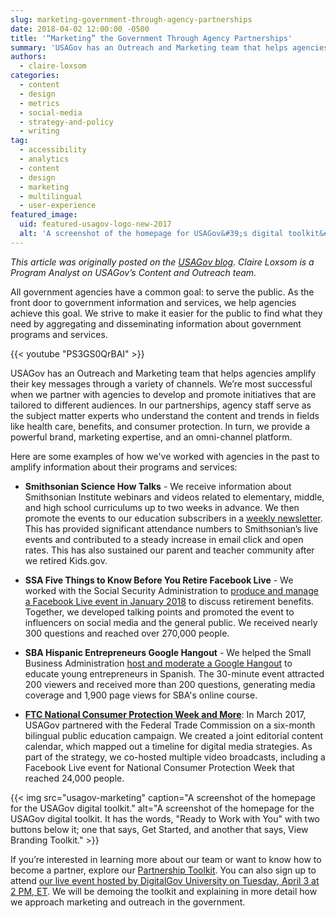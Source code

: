 ```yaml
---
slug: marketing-government-through-agency-partnerships
date: 2018-04-02 12:00:00 -0500
title: '“Marketing” the Government Through Agency Partnerships'
summary: 'USAGov has an Outreach and Marketing team that helps agencies amplify their key messages through a variety of channels.'
authors:
  - claire-loxsom
categories:
  - content
  - design
  - metrics
  - social-media
  - strategy-and-policy
  - writing
tag:
  - accessibility
  - analytics
  - content
  - design
  - marketing
  - multilingual
  - user-experience
featured_image:
  uid: featured-usagov-logo-new-2017
  alt: 'A screenshot of the homepage for USAGov&#39;s digital toolkit&#46; It has the words, &quot;Ready to Work with You&quot; with two buttons below it; one that says, Get Started, and another that says, View Branding Toolkit.'
---
```


_This article was originally posted on the [USAGov blog](https://blog.usa.gov/marketing-the-government-through-agency-partnerships). Claire Loxsom is a Program Analyst on USAGov’s Content and Outreach team._

All government agencies have a common goal: to serve the public. As the front door to government information and services, we help agencies achieve this goal. We strive to make it easier for the public to find what they need by aggregating and disseminating information about government programs and services.

{{< youtube "PS3GS0QrBAI" >}}

USAGov has an Outreach and Marketing team that helps agencies amplify their key messages through a variety of channels. We’re most successful when we partner with agencies to develop and promote initiatives that are tailored to different audiences. In our partnerships, agency staff serve as the subject matter experts who understand the content and trends in fields like health care, benefits, and consumer protection. In turn, we provide a powerful brand, marketing expertise, and an omni-channel platform.

Here are some examples of how we've worked with agencies in the past to amplify information about their programs and services:

- **Smithsonian Science How Talks** - We receive information about Smithsonian Institute webinars and videos related to elementary, middle, and high school curriculums up to two weeks in advance. We then promote the events to our education subscribers in a [weekly newsletter](https://connect.usa.gov/smithsonian-fossils-winter-parks-ambassador-fellowship). This has provided significant attendance numbers to Smithsonian’s live events and contributed to a steady increase in email click and open rates. This has also sustained our parent and teacher community after we retired Kids.gov.

- **SSA Five Things to Know Before You Retire Facebook Live** - We worked with the Social Security Administration to [produce and manage a Facebook Live event in January 2018](https://www.facebook.com/USAgov/videos/10155763418528580/) to discuss retirement benefits. Together, we developed talking points and promoted the event to influencers on social media and the general public. We received nearly 300 questions and reached over 270,000 people.

- **SBA Hispanic Entrepreneurs Google Hangout** - We helped the Small Business Administration [host and moderate a Google Hangout](https://www.youtube.com/watch?v=SRYwxqE6Omg&w=600) to educate young entrepreneurs in Spanish. The 30-minute event attracted 200 viewers and received more than 200 questions, generating media coverage and 1,900 page views for SBA's online course.

- **[FTC National Consumer Protection Week and More](https://www.facebook.com/USAgov/videos/10154721182428580/)**: In March 2017, USAGov partnered with the Federal Trade Commission on a six-month bilingual public education campaign. We created a joint editorial content calendar, which mapped out a timeline for digital media strategies. As part of the strategy, we co-hosted multiple video broadcasts, including a Facebook Live event for National Consumer Protection Week that reached 24,000 people.

{{< img src="usagov-marketing" caption="A screenshot of the homepage for the USAGov digital toolkit." alt="A screenshot of the homepage for the USAGov digital toolkit. It has the words, "Ready to Work with You" with two buttons below it; one that says, Get Started, and another that says, View Branding Toolkit." >}}

If you’re interested in learning more about our team or want to know how to become a partner, explore our [Partnership Toolkit](http://www.usa.gov/partnerships). You can also sign up to attend [our live event hosted by DigitalGov University on Tuesday, April 3 at 2 PM, ET](https://www.digitalgov.gov/event/2018/04/03/marketingasaservice-an-introduction-usagovs-partnership-toolkit/). We will be demoing the toolkit and explaining in more detail how we approach marketing and outreach in the government.
